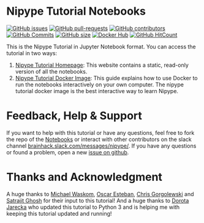 # Nipype Tutorial Notebooks

[![GitHub issues](https://img.shields.io/github/issues/miykael/nipype_tutorial.svg)](https://github.com/miykael/nipype_tutorial/issues/)
[![GitHub pull-requests](https://img.shields.io/github/issues-pr/miykael/nipype_tutorial.svg)](https://github.com/miykael/nipype_tutorial/pulls/)
[![GitHub contributors](https://img.shields.io/github/contributors/miykael/nipype_tutorial.svg)](https://GitHub.com/miykael/nipype_tutorial/graphs/contributors/)
[![GitHub Commits](https://github-basic-badges.herokuapp.com/commits/miykael/nipype_tutorial.svg)](https://github.com/miykael/nipype_tutorial/commits/master)
[![GitHub size](https://github-size-badge.herokuapp.com/miykael/nipype_tutorial.svg)](https://github.com/miykael/nipype_tutorial/archive/master.zip)
[![Docker Hub](https://img.shields.io/docker/pulls/miykael/nipype_tutorial.svg?maxAge=2592000)](https://hub.docker.com/r/miykael/nipype_tutorial/)
[![GitHub HitCount](http://hits.dwyl.io/miykael/nipype_tutorial.svg)](http://hits.dwyl.io/miykael/nipype_tutorial)

This is the Nipype Tutorial in Jupyter Notebook format. You can access the tutorial in two ways:

1. [Nipype Tutorial Homepage](https://miykael.github.io/nipype_tutorial/): This website contains a static, read-only version of all the notebooks.
2. [Nipype Tutorial Docker Image](https://miykael.github.io/nipype_tutorial/notebooks/introduction_docker.html): This guide explains how to use Docker to run the notebooks interactively on your own computer. The nipype tutorial docker image is the best interactive way to learn Nipype.


# Feedback, Help & Support

If you want to help with this tutorial or have any questions, feel free to fork the repo of the [Notebooks](https://github.com/miykael/nipype_tutorial) or interact with other contributors on the slack channel [brainhack.slack.com/messages/nipype/](https://brainhack.slack.com/messages/nipype/). If you have any questions or found a problem, open a new [issue on github](https://github.com/miykael/nipype_tutorial/issues).


# Thanks and Acknowledgment

A huge thanks to [Michael Waskom](https://github.com/mwaskom), [Oscar Esteban](https://github.com/oesteban), [Chris Gorgolewski](https://github.com/chrisfilo) and [Satrajit Ghosh](https://github.com/satra) for their input to this tutorial! And a huge thanks to [Dorota Jarecka](https://github.com/djarecka/) who updated this tutorial to Python 3 and is helping me with keeping this tutorial updated and running!
